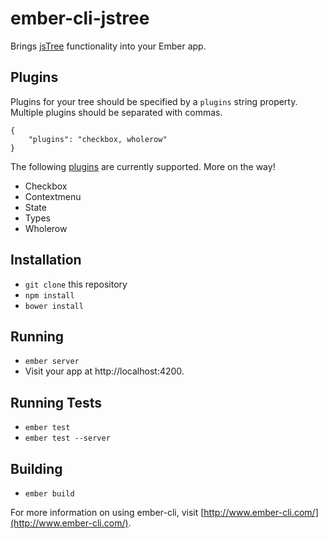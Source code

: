 # ember-cli-jstree

Brings [jsTree](http://www.jstree.com/) functionality into your Ember app.

## Plugins

Plugins for your tree should be specified by a `plugins` string property. Multiple plugins should be
separated with commas.

	{
		"plugins": "checkbox, wholerow"
	}

The following [plugins](http://www.jstree.com/plugins/) are currently supported. More on the way!

* Checkbox
* Contextmenu
* State
* Types
* Wholerow

## Installation

* `git clone` this repository
* `npm install`
* `bower install`

## Running

* `ember server`
* Visit your app at http://localhost:4200.

## Running Tests

* `ember test`
* `ember test --server`

## Building

* `ember build`

For more information on using ember-cli, visit [http://www.ember-cli.com/](http://www.ember-cli.com/).

